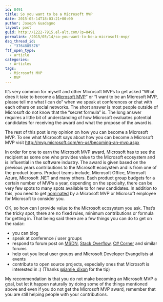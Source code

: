 ```yaml
---
id: 8491
title: So you want to be a Microsoft MVP
date: 2015-05-14T18:03:21+00:00
author: Joseph Guadagno
layout: post
guid: http://1222-7915.el-alt.com/?p=8491
permalink: /2015/05/14/so-you-want-to-be-a-microsoft-mvp/
dsq_thread_id:
  - "3764885376"
ftf_open_type:
  - article
categories:
  - Articles
tags:
  - Microsoft MVP
  - MVP
---
```

It’s very common for myself and other Microsoft MVPs to get asked “What does it take to become a <a href="http://mvp.microsoft.com/en-us/overview.aspx" target="_blank">Microsoft MVP</a>” or “I want to be an Microsoft MVP, please tell me what I can do” when we speak at conferences or chat with each others on social networks. The short answer is most people outside of Microsoft do not know that the “secret formula” is. The long answer requires a little bit of understanding of how Microsoft evaluates potential candidates for receiving the award and what the propose of the award is.

The rest of this post is my opinion on how you can become a Microsoft MVP. To see what Microsoft says about how you can become a Microsoft MVP visit <a href="http://mvp.microsoft.com/en-us/becoming-an-mvp.aspx" target="_blank">http://mvp.microsoft.com/en-us/becoming-an-mvp.aspx</a>

In order for one to earn the Microsoft MVP award, Microsoft has to see the recipient as some one who provides value to the Microsoft ecosystem and is influential in the software industry. The award is given based on the previous years contributions to the Microsoft ecosystem and is from one of the product teams. Product teams include, Microsoft Office, Microsoft Azure, Microsoft .NET and many others. Each product group budgets for a certain number of MVPs a year, depending on the specialty, there can be very few spots to many spots available to for new candidates. In addition to this, you need to get <a href="http://mvp.microsoft.com/en-us/nominate-an-mvp.aspx" target="_blank">nominated</a> by a Microsoft MVP or Microsoft employee for Microsoft to consider you.

OK, so how can I provide value to the Microsoft ecosystem you ask. That’s the tricky spot, there are no fixed rules, minimum contributions or formula for getting in. That being said there are a few things you can do to get on the radar:
<ul>
	<li>you can blog</li>
	<li>speak at conference / user groups</li>
	<li>respond to forum post on <a href="https://social.msdn.microsoft.com/Forums/en-US/home" target="_blank">MSDN</a>, <a href="http://stackoverflow.com/" target="_blank">Stack Overflow</a>, <a href="http://www.c-sharpcorner.com/Forums/" target="_blank">C# Corner</a> and similar forums</li>
	<li>help out you local user groups and Microsoft Developer Evangelists at events</li>
	<li>contribute to open source projects, especially ones that Microsoft is interested in :) (Thanks <a href="https://twitter.com/jamie_dixon" target="_blank">@jamie_dixon</a> for the tip)</li>
</ul>
My recommendation is that you do not make becoming an Microsoft MVP a goal, but let it happen naturally by doing some of the things mentioned above and even if you do not get the Microsoft MVP award, remember that you are still helping people with your contributions.
